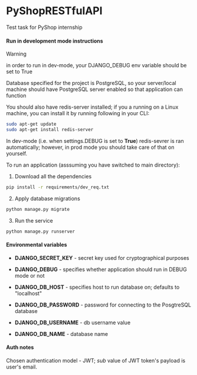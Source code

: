 # PyShopRESTfulAPI
Test task for PyShop internship


#### Run in development mode instructions

> [!WARNING]
> in order to run in dev-mode, your DJANGO_DEBUG env variable should be set to True

Database specified for the project is PostgreSQL, so your server/local machine should have PostgreSQL 
server enabled so that application can function

You should also have redis-server installed; if you a running on a Linux machine, you can install it
by running following in your CLI:
```bash
sudo apt-get update
sudo apt-get install redis-server
```

In dev-mode (i.e. when settings.DEBUG is set to **True**) redis-sevrer is ran automatically; however,
in prod mode you should take care of that on yourself.

To run an application (asssuming you have switched to main directory):
1. Download all the dependencies
```bash
pip install -r requirements/dev_req.txt
```
2. Apply database migrations
```bash
python manage.py migrate 
```
3. Run the service
```bash
python manage.py runserver
```

#### Environmental variables
+ **DJANGO_SECRET_KEY** - secret key used for cryptographical purposes
+ **DJANGO_DEBUG** - specifies whether application should run in DEBUG mode or not


+ **DJANGO_DB_HOST** - specifies host to run database on; defaults to "localhost"
+ **DJANGO_DB_PASSWORD** - password for connecting to the PosgtreSQL database
+ **DJANGO_DB_USERNAME** - db username value
+ **DJANGO_DB_NAME** - database name


#### Auth notes
Chosen authentication model - JWT; _sub_ value of JWT token's payload is user's email.